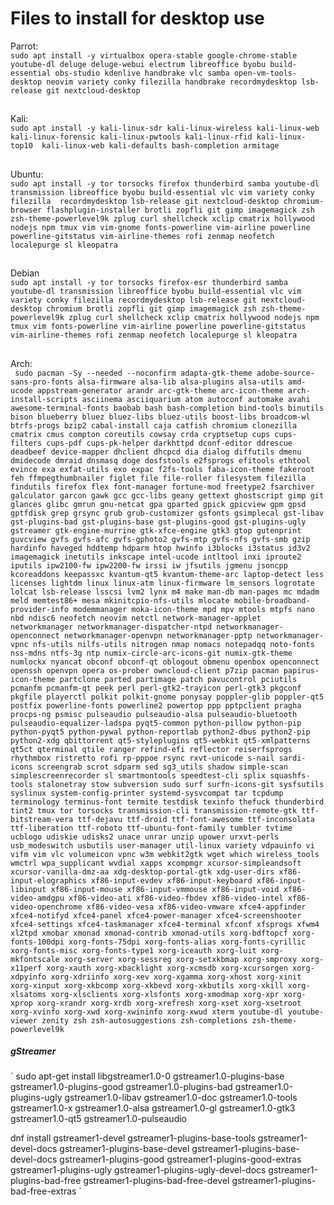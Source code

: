 # Files to install for desktop use
    
Parrot:  
`
sudo apt install -y virtualbox opera-stable google-chrome-stable youtube-dl deluge deluge-webui electrum libreoffice byobu build-essential obs-studio kdenlive handbrake vlc samba open-vm-tools-desktop neovim variety conky filezilla handbrake recordmydesktop lsb-release git nextcloud-desktop
`  
##  
  
Kali:  
`
sudo apt install -y kali-linux-sdr kali-linux-wireless kali-linux-web kali-linux-forensic kali-linux-pwtools kali-linux-rfid kali-linux-top10  kali-linux-web kali-defaults bash-completion armitage  
`  
##  
  
Ubuntu:  
`
sudo apt install -y tor torsocks firefox thunderbird samba youtube-dl transmission libreoffice byobu build-essential vlc vim variety conky filezilla  recordmydesktop lsb-release git nextcloud-desktop chromium-browser flashplugin-installer brotli zopfli git gimp imagemagick zsh zsh-theme-powerlevel9k zplug curl shellcheck xclip cmatrix hollywood nodejs npm tmux vim vim-gnome fonts-powerline vim-airline powerline powerline-gitstatus vim-airline-themes rofi zenmap neofetch localepurge sl kleopatra
`  
##  

Debian  
`
sudo apt install -y tor torsocks firefox-esr thunderbird samba youtube-dl transmission libreoffice byobu build-essential vlc vim variety conky filezilla recordmydesktop lsb-release git nextcloud-desktop chromium brotli zopfli git gimp imagemagick zsh zsh-theme-powerlevel9k zplug curl shellcheck xclip cmatrix hollywood nodejs npm tmux vim fonts-powerline vim-airline powerline powerline-gitstatus vim-airline-themes rofi zenmap neofetch localepurge sl kleopatra
`
##
  
Arch:  
` 
sudo pacman -Sy --needed --noconfirm adapta-gtk-theme adobe-source-sans-pro-fonts alsa-firmware alsa-lib alsa-plugins alsa-utils amd-ucode appstream-generator arandr arc-gtk-theme arc-icon-theme arch-install-scripts asciinema asciiquarium atom autoconf automake avahi awesome-terminal-fonts baobab bash bash-completion bind-tools binutils bison blueberry bluez bluez-libs bluez-utils boost-libs broadcom-wl btrfs-progs bzip2 cabal-install caja catfish chromium clonezilla cmatrix cmus compton coreutils cowsay crda cryptsetup cups cups-filters cups-pdf cups-pk-helper darkhttpd dconf-editor ddrescue deadbeef device-mapper dhclient dhcpcd dia dialog diffutils dmenu dmidecode dmraid dnsmasq doge dosfstools e2fsprogs efitools ethtool evince exa exfat-utils exo expac f2fs-tools faba-icon-theme fakeroot feh ffmpegthumbnailer figlet file file-roller filesystem filezilla findutils firefox flex font-manager fortune-mod freetype2 fsarchiver galculator garcon gawk gcc gcc-libs geany gettext ghostscript gimp git glances glibc gmrun gnu-netcat gpa gparted gpick gpicview gpm gpsd gptfdisk grep grsync grub grub-customizer gsfonts gsimplecal gst-libav gst-plugins-bad gst-plugins-base gst-plugins-good gst-plugins-ugly gstreamer gtk-engine-murrine gtk-xfce-engine gtk3 gtop gutenprint guvcview gvfs gvfs-afc gvfs-gphoto2 gvfs-mtp gvfs-nfs gvfs-smb gzip hardinfo haveged hddtemp hdparm htop hwinfo i3blocks i3status id3v2 imagemagick inetutils inkscape intel-ucode intltool inxi iproute2 iputils ipw2100-fw ipw2200-fw irssi iw jfsutils jgmenu jsoncpp kcoreaddons keepassxc kvantum-qt5 kvantum-theme-arc laptop-detect less licenses lightdm linux linux-atm linux-firmware lm_sensors logrotate lolcat lsb-release lsscsi lvm2 lynx m4 make man-db man-pages mc mdadm meld memtest86+ mesa mkinitcpio-nfs-utils mlocate mobile-broadband-provider-info modemmanager moka-icon-theme mpd mpv mtools mtpfs nano nbd ndisc6 neofetch neovim netctl network-manager-applet networkmanager networkmanager-dispatcher-ntpd networkmanager-openconnect networkmanager-openvpn networkmanager-pptp networkmanager-vpnc nfs-utils nilfs-utils nitrogen nmap nomacs notepadqq noto-fonts nss-mdns ntfs-3g ntp numix-circle-arc-icons-git numix-gtk-theme numlockx nyancat obconf obconf-qt oblogout obmenu openbox openconnect openssh openvpn opera os-prober owncloud-client p7zip pacman papirus-icon-theme partclone parted partimage patch pavucontrol pciutils pcmanfm pcmanfm-qt peek perl perl-gtk2-trayicon perl-gtk3 pkgconf pkgfile playerctl polkit polkit-gnome ponysay poppler-glib poppler-qt5 postfix powerline-fonts powerline2 powertop ppp pptpclient pragha procps-ng psmisc pulseaudio pulseaudio-alsa pulseaudio-bluetooth pulseaudio-equalizer-ladspa pyqt5-common python-pillow python-pip python-pyqt5 python-pywal python-reportlab python2-dbus python2-pip python2-xdg qbittorrent qt5-styleplugins qt5-webkit qt5-xmlpatterns qt5ct qterminal qtile ranger refind-efi reflector reiserfsprogs rhythmbox ristretto rofi rp-pppoe rsync rxvt-unicode s-nail sardi-icons screengrab scrot sdparm sed sg3_utils shadow simple-scan simplescreenrecorder sl smartmontools speedtest-cli splix squashfs-tools stalonetray stow subversion sudo surf surfn-icons-git sysfsutils syslinux system-config-printer systemd-sysvcompat tar tcpdump terminology terminus-font termite testdisk texinfo thefuck thunderbird tint2 tmux tor torsocks transmission-cli transmission-remote-gtk ttf-bitstream-vera ttf-dejavu ttf-droid ttf-font-awesome ttf-inconsolata ttf-liberation ttf-roboto ttf-ubuntu-font-family tumbler tvtime ucblogo udiskie udisks2 unace unrar unzip upower urxvt-perls usb_modeswitch usbutils user-manager util-linux variety vdpauinfo vi vifm vim vlc volumeicon vpnc w3m webkit2gtk wget which wireless_tools wmctrl wpa_supplicant wvdial xapps xcompmgr xcursor-simpleandsoft xcursor-vanilla-dmz-aa xdg-desktop-portal-gtk xdg-user-dirs xf86-input-elographics xf86-input-evdev xf86-input-keyboard xf86-input-libinput xf86-input-mouse xf86-input-vmmouse xf86-input-void xf86-video-amdgpu xf86-video-ati xf86-video-fbdev xf86-video-intel xf86-video-openchrome xf86-video-vesa xf86-video-vmware xfce4-appfinder xfce4-notifyd xfce4-panel xfce4-power-manager xfce4-screenshooter xfce4-settings xfce4-taskmanager xfce4-terminal xfconf xfsprogs xfwm4 xl2tpd xmobar xmonad xmonad-contrib xmonad-utils xorg-bdftopcf xorg-fonts-100dpi xorg-fonts-75dpi xorg-fonts-alias xorg-fonts-cyrillic xorg-fonts-misc xorg-fonts-type1 xorg-iceauth xorg-luit xorg-mkfontscale xorg-server xorg-sessreg xorg-setxkbmap xorg-smproxy xorg-x11perf xorg-xauth xorg-xbacklight xorg-xcmsdb xorg-xcursorgen xorg-xdpyinfo xorg-xdriinfo xorg-xev xorg-xgamma xorg-xhost xorg-xinit xorg-xinput xorg-xkbcomp xorg-xkbevd xorg-xkbutils xorg-xkill xorg-xlsatoms xorg-xlsclients xorg-xlsfonts xorg-xmodmap xorg-xpr xorg-xprop xorg-xrandr xorg-xrdb xorg-xrefresh xorg-xset xorg-xsetroot xorg-xvinfo xorg-xwd xorg-xwininfo xorg-xwud xterm youtube-dl youtube-viewer zenity zsh zsh-autosuggestions zsh-completions zsh-theme-powerlevel9k
` 
  
##### gStreamer
`
sudo apt-get install libgstreamer1.0-0 gstreamer1.0-plugins-base gstreamer1.0-plugins-good gstreamer1.0-plugins-bad gstreamer1.0-plugins-ugly gstreamer1.0-libav gstreamer1.0-doc gstreamer1.0-tools gstreamer1.0-x gstreamer1.0-alsa gstreamer1.0-gl gstreamer1.0-gtk3 gstreamer1.0-qt5 gstreamer1.0-pulseaudio

dnf install gstreamer1-devel gstreamer1-plugins-base-tools gstreamer1-devel-docs gstreamer1-plugins-base-devel gstreamer1-plugins-base-devel-docs gstreamer1-plugins-good gstreamer1-plugins-good-extras gstreamer1-plugins-ugly gstreamer1-plugins-ugly-devel-docs  gstreamer1-plugins-bad-free gstreamer1-plugins-bad-free-devel gstreamer1-plugins-bad-free-extras
`
